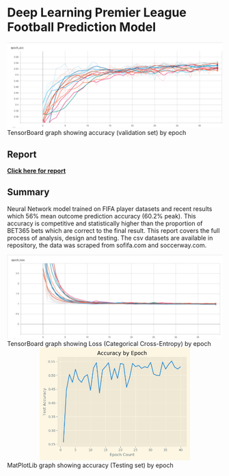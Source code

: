 # Deep Learning Premier League Football Prediction Model

<div style="text-align:center"><img src="/acc.png" alt="Accuracy Graphs" /></div>
TensorBoard graph showing accuracy (validation set) by epoch

## Report
[**Click here for report**](/projectReport.pdf)

## Summary
Neural Network model trained on FIFA player datasets and recent results which 56% mean outcome prediction accuracy (60.2% peak). This accuracy is competitive and statistically higher than the proportion of BET365 bets which are correct to the final result. This report covers the full process of analysis, design and testing. The csv datasets are available in repository, the data was scraped from sofifa.com and soccerway.com.

<div style="text-align:center"><img src="/loss.png" alt="Loss Graph" /></div>
TensorBoard graph showing Loss (Categorical Cross-Entropy) by epoch

<div style="text-align:center"><img src="/acc-epoch.png" alt="Accuracy Graphs" width="70%"/></div>
MatPlotLib graph showing accuracy (Testing set) by epoch
